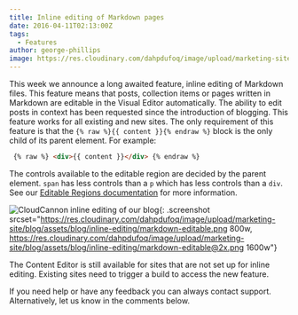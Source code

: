 ```yaml
---
title: Inline editing of Markdown pages
date: 2016-04-11T02:13:00Z
tags:
  - Features
author: george-phillips
image: https://res.cloudinary.com/dahpdufoq/image/upload/marketing-site/blog/uploads/letterpress.jpg
---
```


This week we announce a long awaited feature, inline editing of Markdown files. This feature means that posts, collection items or pages written in Markdown are editable in the Visual Editor automatically. The ability to edit posts in context has been requested since the introduction of blogging. This feature works for all existing and new sites. The only requirement of this feature is that the `{% raw %}{{ content }}{% endraw %}` block is the only child of its parent element. For example:

```html
 {% raw %} <div>{{ content }}</div> {% endraw %}
```

The controls available to the editable region are decided by the parent element. `span` has less controls than a `p` which has less controls than a `div`. See our [Editable Regions documentation](https://docs.cloudcannon.com/editing/editable-regions/) for more information.

![CloudCannon inline editing of our
blog](https://res.cloudinary.com/dahpdufoq/image/upload/marketing-site/blog/assets/blog/inline-editing/markdown-editable.png){: .screenshot srcset="https://res.cloudinary.com/dahpdufoq/image/upload/marketing-site/blog/assets/blog/inline-editing/markdown-editable.png 800w,
https://res.cloudinary.com/dahpdufoq/image/upload/marketing-site/blog/assets/blog/inline-editing/markdown-editable@2x.png 1600w"}

The Content Editor is still available for sites that are not set up for inline editing. Existing sites need to trigger a build to access the new feature.

If you need help or have any feedback you can always contact support. Alternatively, let us know in the comments below.